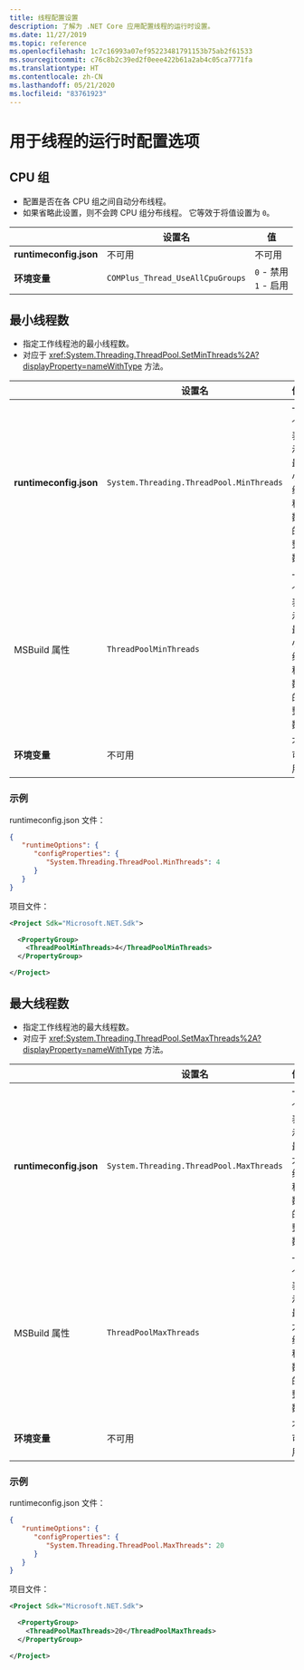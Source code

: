 ```yaml
---
title: 线程配置设置
description: 了解为 .NET Core 应用配置线程的运行时设置。
ms.date: 11/27/2019
ms.topic: reference
ms.openlocfilehash: 1c7c16993a07ef95223481791153b75ab2f61533
ms.sourcegitcommit: c76c8b2c39ed2f0eee422b61a2ab4c05ca7771fa
ms.translationtype: HT
ms.contentlocale: zh-CN
ms.lasthandoff: 05/21/2020
ms.locfileid: "83761923"
---
```

# <a name="run-time-configuration-options-for-threading"></a>用于线程的运行时配置选项

## <a name="cpu-groups"></a>CPU 组

- 配置是否在各 CPU 组之间自动分布线程。
- 如果省略此设置，则不会跨 CPU 组分布线程。 它等效于将值设置为 `0`。

| | 设置名 | 值 |
| - | - | - |
| **runtimeconfig.json** | 不可用 | 不可用 |
| **环境变量** | `COMPlus_Thread_UseAllCpuGroups` | `0` - 禁用<br/>`1` - 启用 |

## <a name="minimum-threads"></a>最小线程数

- 指定工作线程池的最小线程数。
- 对应于 <xref:System.Threading.ThreadPool.SetMinThreads%2A?displayProperty=nameWithType> 方法。

| | 设置名 | 值 |
| - | - | - |
| **runtimeconfig.json** | `System.Threading.ThreadPool.MinThreads` | 一个表示最小线程数的整数 |
| MSBuild 属性 | `ThreadPoolMinThreads` | 一个表示最小线程数的整数 |
| **环境变量** | 不可用 | 不可用 |

### <a name="examples"></a>示例

runtimeconfig.json 文件：

```json
{
   "runtimeOptions": {
      "configProperties": {
         "System.Threading.ThreadPool.MinThreads": 4
      }
   }
}
```

项目文件：

```xml
<Project Sdk="Microsoft.NET.Sdk">

  <PropertyGroup>
    <ThreadPoolMinThreads>4</ThreadPoolMinThreads>
  </PropertyGroup>

</Project>
```

## <a name="maximum-threads"></a>最大线程数

- 指定工作线程池的最大线程数。
- 对应于 <xref:System.Threading.ThreadPool.SetMaxThreads%2A?displayProperty=nameWithType> 方法。

| | 设置名 | 值 |
| - | - | - |
| **runtimeconfig.json** | `System.Threading.ThreadPool.MaxThreads` | 一个表示最大线程数的整数 |
| MSBuild 属性 | `ThreadPoolMaxThreads` | 一个表示最大线程数的整数 |
| **环境变量** | 不可用 | 不可用 |

### <a name="examples"></a>示例

runtimeconfig.json 文件：

```json
{
   "runtimeOptions": {
      "configProperties": {
         "System.Threading.ThreadPool.MaxThreads": 20
      }
   }
}
```

项目文件：

```xml
<Project Sdk="Microsoft.NET.Sdk">

  <PropertyGroup>
    <ThreadPoolMaxThreads>20</ThreadPoolMaxThreads>
  </PropertyGroup>

</Project>
```
